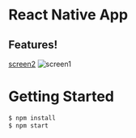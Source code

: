 # React Native App
## Features!
[screen2](https://user-images.githubusercontent.com/46901031/195466027-143d151e-acca-43a0-80be-ff523712b3aa.PNG)
![screen1](https://user-images.githubusercontent.com/46901031/195466025-811b52d1-1472-4aa6-a3ef-4359adedf4b8.PNG)


# Getting Started
```bash
$ npm install
$ npm start
```

  
